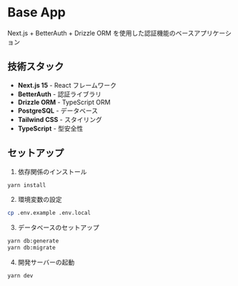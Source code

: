 # Base App

Next.js + BetterAuth + Drizzle ORM を使用した認証機能のベースアプリケーション

## 技術スタック

- **Next.js 15** - React フレームワーク
- **BetterAuth** - 認証ライブラリ
- **Drizzle ORM** - TypeScript ORM
- **PostgreSQL** - データベース
- **Tailwind CSS** - スタイリング
- **TypeScript** - 型安全性

## セットアップ

1. 依存関係のインストール

```bash
yarn install
```

2. 環境変数の設定

```bash
cp .env.example .env.local
```

3. データベースのセットアップ

```bash
yarn db:generate
yarn db:migrate
```

4. 開発サーバーの起動

```bash
yarn dev
```

